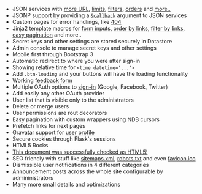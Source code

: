<ul>
  <li>
    JSON services with
    <a href="http://gae-init.appspot.com{{url_for('user_list_service')}}" target="_blank">more URL</a>,
    <a href="http://gae-init.appspot.com{{url_for('user_list_service', limit=8)}}" target="_blank">limits</a>,
    <a href="http://gae-init.appspot.com{{url_for('user_list_service', admin='true')}}" target="_blank">filters</a>,
    <a href="http://gae-init.appspot.com{{url_for('user_list_service', order='name')}}" target="_blank">orders</a> and
    <a href="http://gae-init.appspot.com{{url_for('user_list_service', limit=4, order='name', admin='true')}}" target="_blank">more..</a>
  </li>
  <li>
    JSONP support by providing a
    <a href="http://gae-init.appspot.com{{url_for('user_list_service', limit=2, order='name', callback='hello')}}" target="_blank"><code>&amp;callback</code></a>
    argument to JSON services
  </li>
  <li>Custom pages for error handlings, like <a href="/404">404</a></li>
  <li>
    Jinja2 template macros for
    <a href="{{url_for('feedback')}}">form inputs</a>,
    <a href="http://gae-init.appspot.com{{url_for('user_list', order='name')}}" target="_blank">order by links</a>,
    <a href="http://gae-init.appspot.com{{url_for('user_list', admin=True, active=True, limit=16)}}" target="_blank">filter by links</a>,
    <a href="http://gae-init.appspot.com{{url_for('user_list', limit=4, active=True, order='-modified')}}" target="_blank">easy pagination</a>
    and more..
  </li>
  <li>Secret keys and other settings are stored securely in Datastore</li>
  <li>Admin console to manage secret keys and other settings</li>
  <li>Mobile first through Bootstrap 3</li>
  <li>Automatic redirect to where you were after sign-in</li>
  <li>Showing relative time for <code>&lt;time datetime='...'&gt;</code></li>
  <li>Add <code>.btn-loading</code> and your buttons will have the loading functionality</li>
  <li>Working <a href="{{url_for('feedback')}}">feedback form</a></li>
  <li>Multiple OAuth options to <a href="{{url_for('signin')}}">sign-in</a> (Google, Facebook, Twitter)</li>
  <li>Add easily any other OAuth provider</li>
  <li>User list that is visible only to the administrators</li>
  <li>Delete or merge users</li>
  <li>User permissions are rout decorators</li>
  <li>Easy pagination with custom wrappers using NDB cursors</li>
  <li>Prefetch links for next pages</li>
  <li>Gravatar support for <a href="{{url_for('profile')}}">user profile</a></li>
  <li>Secure cookies through Flask's sessions</li>
  <li>HTML5 Rocks</li>
  <li><a href="http://validator.w3.org/check?verbose=1&amp;uri={{request.host_url[:-1]}}{{request.path}}">This document was successfully checked as HTML5!</a></li>
  <li>SEO friendly with stuff like <a href="{{url_for('sitemap')}}">sitemaps.xml</a>, <a href="/robots.txt">robots.txt</a> and even <a href="/favicon.ico">favicon.ico</a></li>
  <li>Dismissible user notifications in 4 different categories</li>
  <li>Announcement posts across the whole site configurable by admininistrators</li>
  <li>Many more small details and optimizations</li>
</ul>
